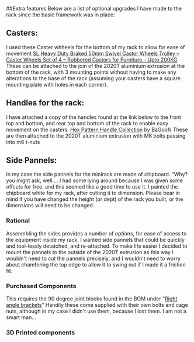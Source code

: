##Extra features
Below are a list of optional upgrades I have made to the rack since the basic framework was in place:

## Casters:
I used these Caster whheels for the bottom of my rack to allow for ease of movement 
[SL Heavy Duty Braked 50mm Swivel Castor Wheels Trolley – Caster Wheels Set of 4 – Rubbered Castors for Furniture – Upto 200KG ](https://www.amazon.co.uk/dp/B01MT3DZ73?ref_=ppx_hzsearch_conn_dt_b_fed_asin_title_1)
These can be attached to the join of the 2020T aluminium extrusion at the bottom of the rack, with 3 mounting points without having to make any alterations to the base of the rack (assuming your casters have a square mounting plate with holes in each corner).

## Handles for the rack:
I have attached a copy of the handles found at the link below to the front top and bottom, and rear top and bottom of the rack to enable easy movement on the casters. 
[Hex Pattern Handle Collection](https://makerworld.com/en/models/138456-hex-pattern-handle-collection#profileId-156939) by BaGooN
These are then attached to the 2020T aluminium extrusion with M6 bolts passing into m6 t-nuts

## Side Pannels:
In my case the side pannels for the minirack are made of chipboard. 
"Why? you might ask, well.... I had some lying around because I was given some offcuts for free, and this seemed like a good time to use it.
I painted the chipboard white for my rack, after cutting it to dimension. Please bear in mind if you have changed the height (or dept) of the rack you built, or the dimensions will need to be changed. 

### Rational
Assenmbling the sides provides a number of options, for ease of access to the equipment inside my rack, I wanted side pannels that could be quickly and tool-lessly detatched, and re-attached. 
To make life easier I decided to mount the pannels to the outside of the 2020T extrusion as this way I wouldn't need to cut the pannels precisely, and I wouldn't need to worry about chamfering the top edge to allow it to swing out if I made it a friction fit. 
### Purchased Components
This requires the 90 degree joint blocks found in the BOM under "[Right angle brackets](https://vi.aliexpress.com/item/1005007349855293.html?spm=a2g0o.order_list.order_list_main.133.75971802QPCb3Y&gatewayAdapt=glo2vnm)"
Handily these come supplied with their own bolts and cage nuts, although in my case I didn't use them, because I lost them. I am not a smart man...
### 3D Printed components

